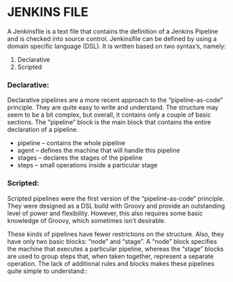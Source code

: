 # JENKINS FILE

A Jenkinsfile is a text file that contains the definition of a Jenkins Pipeline and is checked into source control. Jenkinsfile can be defined by using a domain specific language (DSL). It is written based on two syntax’s, namely:

1. Declarative
2. Scripted

### Declarative:

Declarative pipelines are a more recent approach to the “pipeline-as-code” principle. They are quite easy to write and understand. The structure may seem to be a bit complex, but overall, it contains only a couple of basic sections. The “pipeline” block is the main block that contains the entire declaration of a pipeline. 

- pipeline – contains the whole pipeline
- agent – defines the machine that will handle this pipeline
- stages – declares the stages of the pipeline
- steps – small operations inside a particular stage

### Scripted:

Scripted pipelines were the first version of the “pipeline-as-code” principle. They were designed as a DSL build with Groovy and provide an outstanding level of power and flexibility. However, this also requires some basic knowledge of Groovy, which sometimes isn't desirable.

These kinds of pipelines have fewer restrictions on the structure. Also, they have only two basic blocks: “node” and “stage”. A “node” block specifies the machine that executes a particular pipeline, whereas the “stage” blocks are used to group steps that, when taken together, represent a separate operation. The lack of additional rules and blocks makes these pipelines quite simple to understand::
